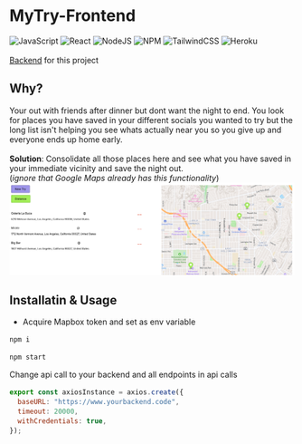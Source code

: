 # MyTry-Frontend
![JavaScript](https://img.shields.io/badge/javascript-%23323330.svg?style=for-the-badge&logo=javascript&logoColor=%23F7DF1E) ![React](https://img.shields.io/badge/react-%2320232a.svg?style=for-the-badge&logo=react&logoColor=%2361DAFB) ![NodeJS](https://img.shields.io/badge/node.js-6DA55F?style=for-the-badge&logo=node.js&logoColor=white) ![NPM](https://img.shields.io/badge/NPM-%23CB3837.svg?style=for-the-badge&logo=npm&logoColor=white) ![TailwindCSS](https://img.shields.io/badge/tailwindcss-%2338B2AC.svg?style=for-the-badge&logo=tailwind-css&logoColor=white) 	![Heroku](https://img.shields.io/badge/heroku-%23430098.svg?style=for-the-badge&logo=heroku&logoColor=white) 
<br/><br/>
[Backend](https://github.com/cherlesmd/MyTry) for this project

## Why?
Your out with friends after dinner but dont want the night to end. You look for places you have saved in your different socials you wanted to try but the long list isn't helping you see whats actually near you so you give up and everyone ends up home early.<br/><br/>
**Solution**: Consolidate all those places here and see what you have saved in your immediate vicinity and save the night out.<br/>
(*ignore that Google Maps already has this functionality*)<br/>
<img  src="/assets/try-dash.png" />

## Installatin & Usage
* Acquire Mapbox token and set as env variable <br/>
```bash
npm i
```
```bash
npm start
```
Change api call to your backend and all endpoints in api calls
```javascript
export const axiosInstance = axios.create({
  baseURL: "https://www.yourbackend.code",
  timeout: 20000,
  withCredentials: true,
});
```

